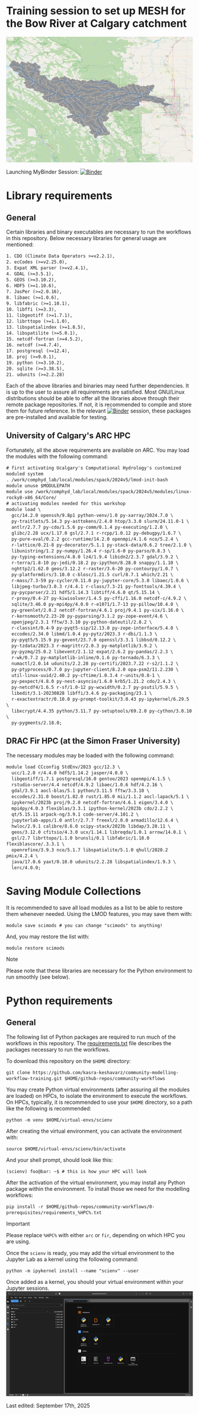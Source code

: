 # Training session to set up MESH for the Bow River at Calgary catchment
![Bow River at Calgary Catchment](./0-prerequisites/img/calgary.png)

Launching MyBinder Session: [![Binder](https://mybinder.org/badge_logo.svg)](https://mybinder.org/v2/gh/kasra-keshavarz/maf-env-basic.git/HEAD)

# Library requirements
## General
Certain libraries and binary executables are necessary to run the
workflows in this repository. Below necessary libraries for general usage
are mentioned:
```console
1. CDO (Climate Data Operators >=v2.2.1),
2. ecCodes (>=v2.25.0),
3. Expat XML parser (>=v2.4.1),
4. GDAL (>=3.5.1),
5. GEOS (>=3.10.2),
6. HDF5 (>=1.10.6),
7. JasPer (>=2.0.16),
8. libaec (>=1.0.6),
9. libfabric (>=1.10.1),
10. libffi (>=3.3),
11. libgeotiff (>=1.7.1),
12. librttopo (>=1.1.0),
13. libspatialindex (>=1.8.5),
14. libspatilite (>=5.0.1),
15. netcdf-fortran (>=4.5.2),
16. netcdf (>=4.7.4),
17. postgresql (>=12.4),
18. proj (>=9.0.1),
19. python (>=3.10.2),
20. sqlite (>=3.38.5),
21. udunits (>=2.2.28)
```
Each of the above libraries and binaries may need further dependencies. It
is up to the user to assure all requirements are satisfied. Most GNU/Linux
distributions should be able to offer all the libraries above through
their remote package repositories. If not, it is recommended to compile
and store them for future reference. In the relevant
[![Binder](https://mybinder.org/badge_logo.svg)](https://mybinder.org/v2/gh/kasra-keshavarz/maf-env-basic.git/HEAD)
session, these packages are pre-installed and available for testing.

## University of Calgary's ARC HPC
Fortunately, all the above requirements are available on ARC.
You may load the modules with the following command:
```console
# first activating Ucalgary's Computational Hydrology's customized moduled system
. /work/comphyd_lab/local/modules/spack/2024v5/lmod-init-bash
module unuse $MODULEPATH
module use /work/comphyd_lab/local/modules/spack/2024v5/modules/linux-rocky8-x86_64/Core/
# activating modules needed for this workshop
module load \
  gcc/14.2.0 openssh/9.8p1 python-venv/1.0 py-xarray/2024.7.0 \
  py-traitlets/5.14.3 py-asttokens/2.4.0 htop/3.3.0 slurm/24.11.0-1 \
  antlr/2.7.7 py-cdo/1.5.6 py-comm/0.1.4 py-executing/1.2.0 \
  glibc/2.28 ucx/1.17.0 gsl/2.7.1 r-rcpp/1.0.12 py-debugpy/1.6.7 \
  py-pure-eval/0.2.2 gcc-runtime/14.2.0 openmpi/4.1.6 nco/5.2.4 \
  r-lattice/0.21-8 py-decorator/5.1.1 py-stack-data/0.6.2 tree/2.1.0 \
  libunistring/1.2 py-numpy/1.26.4 r-sp/1.6-0 py-parso/0.8.3 \
  py-typing-extensions/4.8.0 lz4/1.9.4 libidn2/2.3.7 gdal/3.9.2 \
  r-terra/1.8-10 py-jedi/0.18.2 py-ipython/8.28.0 snappy/1.1.10 \
  nghttp2/1.62.0 geos/3.12.2 r-raster/3.6-20 py-contourpy/1.0.7 \
  py-platformdirs/3.10.0 c-blosc/1.21.5 curl/8.7.1 which/2.21 \
  r-mass/7.3-59 py-cycler/0.11.0 py-jupyter-core/5.3.0 libaec/1.0.6 \
  libjpeg-turbo/3.0.3 r/4.4.1 r-class/7.3-21 py-fonttools/4.39.4 \
  py-pycparser/2.21 hdf5/1.14.3 libtiff/4.6.0 qt/5.15.14 \
  r-proxy/0.4-27 py-kiwisolver/1.4.5 py-cffi/1.16.0 netcdf-c/4.9.2 \
  sqlite/3.46.0 py-mpi4py/4.0.0 r-e1071/1.7-13 py-pillow/10.4.0 \
  py-greenlet/2.0.2 netcdf-fortran/4.6.1 proj/9.4.1 py-six/1.16.0 \
  r-kernsmooth/2.23-20 py-pyparsing/3.1.2 py-zope-event/4.6 \
  openjpeg/2.3.1 fftw/3.3.10 py-python-dateutil/2.8.2 \
  r-classint/0.4-9 py-pyqt5-sip/12.13.0 py-zope-interface/5.4.0 \
  eccodes/2.34.0 libmd/1.0.4 py-pytz/2023.3 r-dbi/1.1.3 \
  py-pyqt5/5.15.9 py-gevent/23.7.0 openssl/3.3.1 libbsd/0.12.2 \
  py-tzdata/2023.3 r-magrittr/2.0.3 py-matplotlib/3.9.2 \
  py-pyzmq/25.0.2 libevent/2.1.12 expat/2.6.2 py-pandas/2.2.3 \
  r-wk/0.7.2 py-matplotlib-inline/0.1.6 py-tornado/6.3.3 \
  numactl/2.0.14 udunits/2.2.28 py-certifi/2023.7.22 r-s2/1.1.2 \
  py-ptyprocess/0.7.0 py-jupyter-client/8.2.0 opa-psm2/11.2.230 \
  util-linux-uuid/2.40.2 py-cftime/1.0.3.4 r-units/0.8-1 \
  py-pexpect/4.8.0 py-nest-asyncio/1.6.0 krb5/1.21.2 cdo/2.4.3 \
  py-netcdf4/1.6.5 r-sf/1.0-12 py-wcwidth/0.2.7 py-psutil/5.9.5 \
  libedit/3.1-20230828 libffi/3.4.6 py-packaging/23.1 \
  r-exactextractr/0.10.0 py-prompt-toolkit/3.0.43 py-ipykernel/6.29.5 \
  libxcrypt/4.4.35 python/3.11.7 py-setuptools/69.2.0 py-cython/3.0.10 \
  py-pygments/2.18.0;
```

## DRAC Fir HPC (at the Simon Fraser University)
The necessary modules may be loaded with the following command:
```console
module load CCconfig StdEnv/2023 gcc/12.3 \
  ucc/1.2.0 r/4.4.0 hdf5/1.14.2 jasper/4.0.0 \
  libgeotiff/1.7.1 postgresql/16.0 gentoo/2023 openmpi/4.1.5 \
  rstudio-server/4.4 netcdf/4.9.2 libaec/1.0.6 hdf/4.2.16 \
  gdal/3.9.1 aocl-blas/5.1 python/3.11.5 fftw/3.3.10 \
  eccodes/2.31.0 boost/1.82.0 rust/1.85.0 mii/1.1.2 aocl-lapack/5.1 \
  ipykernel/2023b proj/9.2.0 netcdf-fortran/4.6.1 eigen/3.4.0 \
  mpi4py/4.0.3 flexiblas/3.3.1 ipython-kernel/2023b cdo/2.2.2 \
  qt/5.15.11 arpack-ng/3.9.1 code-server/4.101.2 \
  jupyterlab-apps/1.0 antlr/2.7.7 freexl/2.0.0 armadillo/12.6.4 \
  hwloc/2.9.1 calibre/8.6.0 scipy-stack/2023b libdap/3.20.11 \
  geos/3.12.0 cfitsio/4.3.0 ucx/1.14.1 libreqda/1.0.1 arrow/14.0.1 \
  gsl/2.7 librttopo/1.1.0 brunsli/0.1 libfabric/1.18.0 flexiblascore/.3.3.1 \
  openrefine/3.9.3 nco/5.1.7 libspatialite/5.1.0 qhull/2020.2 pmix/4.2.4 \
  java/17.0.6 yaxt/0.10.0 udunits/2.2.28 libspatialindex/1.9.3 \
  lerc/4.0.0;
```

# Saving Module Collections
It is recommended to save all load modules as a list to be able to restore
them whenever needed. Using the LMOD features, you may save them with:
```console
module save scimods # you can change "scimods" to anything!
```

And, you may restore the list with:
```console
module restore scimods
```
> [!NOTE]
> Please note that these libraries are necessary
for the Python environment to run smoothly (see below).

# Python requirements
## General
The following list of Python packages are required to run much of the
workflows in this repository. The [requirements.txt](./0-prerequisites/requirements.txt)
file describes the packages necessary to run the workflows.

To download this repository on the `$HOME` directory:
```console
git clone https://github.com/kasra-keshavarz/community-modelling-workflow-training.git $HOME/github-repos/community-workflows
```

You may create Python virtual environments (after assuring all
the modules are loaded) on HPCs, to isolate the environment
to execute the workflows. On HPCs, typically, it is recommended to use
your `$HOME` directory, so a path like the following is recommended:
```console
python -m venv $HOME/virtual-envs/scienv
```

After creating the virtual environment, you can activate the environment
with:
```console
source $HOME/virtual-envs/scienv/bin/activate
```
And your shell prompt, should look like this:
```console
(scienv) foo@bar: ~$ # this is how your HPC will look
```

After the activation of the virtual environment, you may install any
Python package within the environment. To install those we need for
the modelling workflows:
```console
pip install -r $HOME/github-repos/community-workflows/0-prerequisites/requirements_%HPC%.txt
```

> [!IMPORTANT]
> Please replace `%HPC%` with either `arc` or `fir`, depending on
> which HPC you are using.

Once the `scienv` is ready, you may add the virtual environment
to the Jupyter Lab as a kernel using the following command:
```console
python -m ipykernel install --name "scienv" --user
```

Once added as a kernel, you should your virtual environment within your
Jupyter sessions.
![Virtual environment within a Jupyter Session](./0-prerequisites/img/jupyter-venv.png)

Last edited: September 17th, 2025
